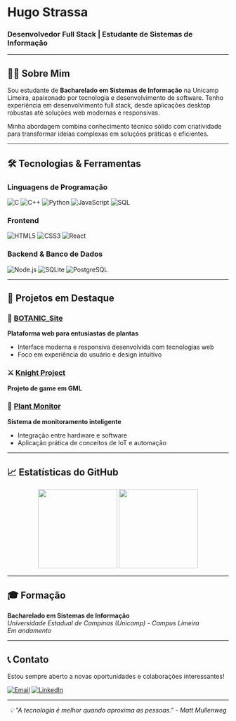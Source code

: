 # Hugo Strassa
### Desenvolvedor Full Stack | Estudante de Sistemas de Informação

---

## 👨‍💻 Sobre Mim

Sou estudante de **Bacharelado em Sistemas de Informação** na Unicamp Limeira, apaixonado por tecnologia e desenvolvimento de software. Tenho experiência em desenvolvimento full stack, desde aplicações desktop robustas até soluções web modernas e responsivas.

Minha abordagem combina conhecimento técnico sólido com criatividade para transformar ideias complexas em soluções práticas e eficientes.

---

## 🛠️ Tecnologias & Ferramentas

### **Linguagens de Programação**
![C](https://img.shields.io/badge/C-00599C?style=flat-square&logo=c&logoColor=white)
![C++](https://img.shields.io/badge/C++-00599C?style=flat-square&logo=c%2B%2B&logoColor=white)
![Python](https://img.shields.io/badge/Python-3776AB?style=flat-square&logo=python&logoColor=white)
![JavaScript](https://img.shields.io/badge/JavaScript-F7DF1E?style=flat-square&logo=javascript&logoColor=black)
![SQL](https://img.shields.io/badge/SQL-336791?style=flat-square&logo=postgresql&logoColor=white)

### **Frontend**
![HTML5](https://img.shields.io/badge/HTML5-E34F26?style=flat-square&logo=html5&logoColor=white)
![CSS3](https://img.shields.io/badge/CSS3-1572B6?style=flat-square&logo=css3&logoColor=white)
![React](https://img.shields.io/badge/React-61DAFB?style=flat-square&logo=react&logoColor=black)

### **Backend & Banco de Dados**
![Node.js](https://img.shields.io/badge/Node.js-339933?style=flat-square&logo=node.js&logoColor=white)
![SQLite](https://img.shields.io/badge/SQLite-003B57?style=flat-square&logo=sqlite&logoColor=white)
![PostgreSQL](https://img.shields.io/badge/PostgreSQL-336791?style=flat-square&logo=postgresql&logoColor=white)

---

## 🚀 Projetos em Destaque

### 🌱 [BOTANIC_Site](https://github.com/HgAxSt/BOTANIC_SITE)
**Plataforma web para entusiastas de plantas**
- Interface moderna e responsiva desenvolvida com tecnologias web
- Foco em experiência do usuário e design intuitivo

### ⚔️ [Knight Project](https://github.com/HgAxSt/Kinght_project)
**Projeto de game em GML**

### 🌿 [Plant Monitor](https://github.com/HgAxSt/plant_monitor)
**Sistema de monitoramento inteligente**
- Integração entre hardware e software
- Aplicação prática de conceitos de IoT e automação

---

## 📈 Estatísticas do GitHub

<div align="center">
  <img height="180em" src="https://github-readme-stats.vercel.app/api?username=HgAxSt&show_icons=true&theme=tokyonight&hide_border=true&count_private=true"/>
  <img height="180em" src="https://github-readme-stats.vercel.app/api/top-langs/?username=HgAxSt&layout=compact&theme=tokyonight&hide_border=true"/>
</div>

---

## 🎓 Formação

**Bacharelado em Sistemas de Informação**  
*Universidade Estadual de Campinas (Unicamp) - Campus Limeira*  
*Em andamento*

---

## 📞 Contato

Estou sempre aberto a novas oportunidades e colaborações interessantes!

[![Email](https://img.shields.io/badge/Email-hugostrassa@gmail.com-red?style=flat-square&logo=gmail&logoColor=white)](mailto:hugostrassa@gmail.com)
[![LinkedIn](https://img.shields.io/badge/LinkedIn-Hugo%20Strassa-blue?style=flat-square&logo=linkedin&logoColor=white)](https://www.linkedin.com/in/hugo-strassa-2847aa264/)

---

<div align="center">
  <i>💡 "A tecnologia é melhor quando aproxima as pessoas." - Matt Mullenweg</i>
</div>
